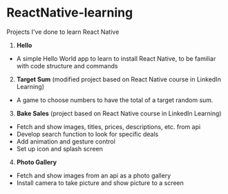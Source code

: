 # ReactNative-learning
Projects I've done to learn React Native

1. **Hello**
- A simple Hello World app to learn to install React Native, to be familiar with code structure and commands

2. **Target Sum** (modified project based on React Native course in LinkedIn Learning)
- A game to choose numbers to have the total of a target random sum. 

3. **Bake Sales** (project based on React Native course in LinkedIn Learning)
- Fetch and show images, titles, prices, descriptions, etc. from api
- Develop search function to look for specific deals
- Add animation and gesture control
- Set up icon and splash screen

4. **Photo Gallery**
- Fetch and show images from an api as a photo gallery
- Install camera to take picture and show picture to a screen
